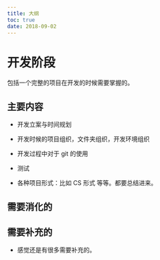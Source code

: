 ```yaml
---
title: 大纲
toc: true
date: 2018-09-02
---
```


# 开发阶段

包括一个完整的项目在开发的时候需要掌握的。

## 主要内容

- 开发立案与时间规划
- 开发时候的项目组织，文件夹组织，开发环境组织
- 开发过程中对于 git 的使用
- 测试


- 各种项目形式：比如 CS 形式 等等。都要总结进来。


## 需要消化的




## 需要补充的

- 感觉还是有很多需要补充的。
